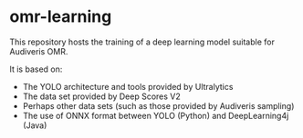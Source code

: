 # omr-learning
This repository hosts the training of a deep learning model suitable for Audiveris OMR.

It is based on:
- The YOLO architecture and tools provided by Ultralytics
- The data set provided by Deep Scores V2
- Perhaps other data sets (such as those provided by Audiveris sampling)
- The use of ONNX format between YOLO (Python) and DeepLearning4j (Java)

